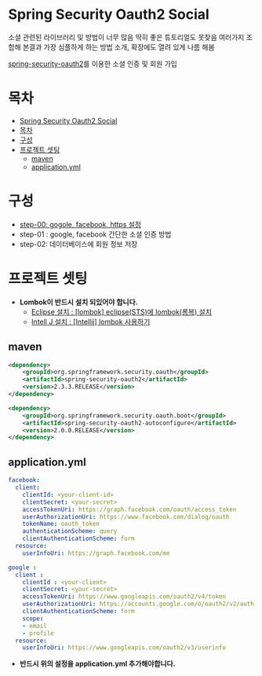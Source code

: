 # Spring Security Oauth2 Social



소셜 관련된 라이브러리 및 방법이 너무 많음 딱히 좋은 튜토리얼도 못찾음
여러가지 조합해 본결과 가장 심플하게 하는 방법 소개, 확장에도 열려 있게 나름 해봄

[spring-security-oauth2](https://github.com/spring-projects/spring-security-oauth/tree/master/spring-security-oauth2)를 이용한 소셜 인증 및 회원 가입

# 목차
<!-- TOC -->

- [Spring Security Oauth2 Social](#spring-security-oauth2-social)
- [목차](#%EB%AA%A9%EC%B0%A8)
- [구성](#%EA%B5%AC%EC%84%B1)
- [프로젝트 셋팅](#%ED%94%84%EB%A1%9C%EC%A0%9D%ED%8A%B8-%EC%85%8B%ED%8C%85)
  - [maven](#maven)
  - [application.yml](#applicationyml)

<!-- /TOC -->

# 구성
* [step-00: gogole, facebook, https 설정](https://github.com/cheese10yun/spring-security-oauth2-social/blob/master/doc/step-00.md)
* step-01 : google, facebook 간단한 소셜 인증 방법
* step-02: 데이터베이스에 회원 정보 저장

# 프로젝트 셋팅
* **Lombok이 반드시 설치 되있어야 합니다.**
  - [Eclipse 설치 : [lombok] eclipse(STS)에 lombok(롬복) 설치](http://countryxide.tistory.com/16)
  - [Intell J 설치 : [Intellij] lombok 사용하기](http://blog.woniper.net/229)

## maven
```xml
<dependency>
    <groupId>org.springframework.security.oauth</groupId>
    <artifactId>spring-security-oauth2</artifactId>
    <version>2.3.3.RELEASE</version>
</dependency>

<dependency>
    <groupId>org.springframework.security.oauth.boot</groupId>
    <artifactId>spring-security-oauth2-autoconfigure</artifactId>
    <version>2.0.0.RELEASE</version>
</dependency>
```

## application.yml

```yml
facebook:
  client:
    clientId: <your-client-id>
    clientSecret: <your-secret>
    accessTokenUri: https://graph.facebook.com/oauth/access_token
    userAuthorizationUri: https://www.facebook.com/dialog/oauth
    tokenName: oauth_token
    authenticationScheme: query
    clientAuthenticationScheme: form
  resource:
    userInfoUri: https://graph.facebook.com/me

google :
  client :
    clientId : <your-client>
    clientSecret: <your-secret>
    accessTokenUri: https://www.googleapis.com/oauth2/v4/token
    userAuthorizationUri: https://accounts.google.com/o/oauth2/v2/auth
    clientAuthenticationScheme: form
    scope:
    - email
    - profile
  resource:
    userInfoUri: https://www.googleapis.com/oauth2/v3/userinfo
```

* **반드시 위의 설정을 application.yml 추가해야합니다.**


